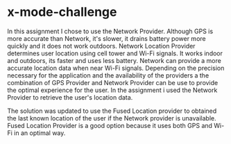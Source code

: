 # x-mode-challenge

In this assignment I chose to use the Network Provider. Although GPS is more accurate than Network, it's slower, it drains battery power more quickly and it does not work outdoors. Network Location Provider determines user location using cell tower and Wi-Fi signals. It works indoor and outdoors, its faster and uses less battery. Network can provide a more accurate location data when near Wi-Fi signals. Depending on the precision necessary for the application and the availability of the providers a the combination of GPS Provider and Network Provider can be use to provide the optimal experience for the user. In the assignment i used the Network Provider to retrieve the user's location data.

The solution was updated to use the Fused Location provider to obtained the last known location of the user if the Network provider is unavailable. Fused Location Provider is a good option because it uses both GPS and Wi-Fi in an optimal way. 
